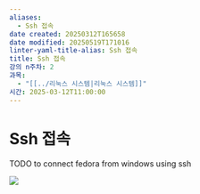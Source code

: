 ```yaml
---
aliases:
  - Ssh 접속
date created: 20250312T165658
date modified: 20250519T171016
linter-yaml-title-alias: Ssh 접속
title: Ssh 접속
강의 n주차: 2
과목:
  - "[[../리눅스 시스템|리눅스 시스템]]"
시간: 2025-03-12T11:00:00
---
```


# Ssh 접속

TODO to connect fedora from windows using ssh

![](https://i.imgur.com/h15P8vX.png)
